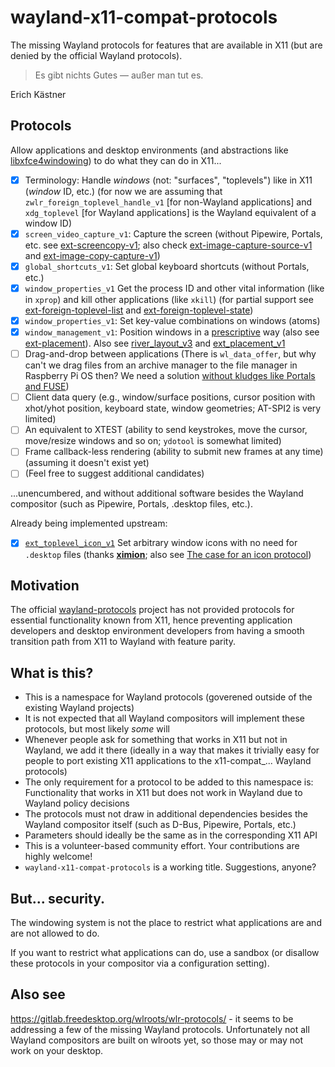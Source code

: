 # wayland-x11-compat-protocols

The missing Wayland protocols for features that are available in X11 (but are denied by the official Wayland protocols).

> Es gibt nichts Gutes ― außer man tut es.

Erich Kästner

## Protocols

Allow applications and desktop environments (and abstractions like [libxfce4windowing](https://gitlab.xfce.org/xfce/libxfce4windowing)) to do what they can do in X11...

- [x] Terminology: Handle _windows_ (not: "surfaces", "toplevels") like in X11 (_window_ ID, etc.) (for now we are assuming that `zwlr_foreign_toplevel_handle_v1` [for non-Wayland applications] and `xdg_toplevel` [for Wayland applications] is the Wayland equivalent of a window ID)
- [x] `screen_video_capture_v1`: Capture the screen (without Pipewire, Portals, etc. see [ext-screencopy-v1](https://gitlab.freedesktop.org/wayland/wayland-protocols/-/merge_requests/124); also check [ext-image-capture-source-v1](https://wayland.app/protocols/ext-image-capture-source-v1) and [ext-image-copy-capture-v1](https://wayland.app/protocols/ext-image-copy-capture-v1))
- [x] `global_shortcuts_v1`: Set global keyboard shortcuts (without Portals, etc.)
- [x] `window_properties_v1` Get the process ID and other vital information (like in `xprop`) and kill other applications (like `xkill`) (for partial support see [ext-foreign-toplevel-list](https://gitlab.freedesktop.org/wayland/wayland-protocols/-/merge_requests/187) and [ext-foreign-toplevel-state](https://gitlab.freedesktop.org/wayland/wayland-protocols/-/merge_requests/196))
- [x] `window_properties_v1`: Set key-value combinations on windows (atoms)
- [x] `window_management_v1`: Position windows in a [prescriptive](https://www.youtube.com/watch?v=relxcJiHBnA&t=1230s) way (also see [ext-placement](https://gitlab.freedesktop.org/wayland/wayland-protocols/-/merge_requests/247)). Also see [river_layout_v3](https://codeberg.org/river/river/src/branch/master/protocol/river-layout-v3.xml) and [ext_placement_v1](https://gitlab.freedesktop.org/wayland/wayland-protocols/-/merge_requests/247)
- [ ] Drag-and-drop between applications (There is `wl_data_offer`, but why can't we drag files from an archive manager to the file manager in Raspberry Pi OS then? We need a solution [without kludges like Portals and FUSE](https://gitlab.gnome.org/AlynxZhou/file-roller/-/commit/80f53ece6714c89f604a80d60a2153e7599060fd)) 
- [ ] Client data query (e.g., window/surface positions, cursor position with xhot/yhot position, keyboard state, window geometries; AT-SPI2 is very limited)
- [ ] An equivalent to XTEST (ability to send keystrokes, move the cursor, move/resize windows and so on; `ydotool` is somewhat limited)
- [ ] Frame callback-less rendering (ability to submit new frames at any time) (assuming it doesn't exist yet)
- [ ] (Feel free to suggest additional candidates)

...unencumbered, and without additional software besides the Wayland compositor (such as Pipewire, Portals, .desktop files, etc.).

Already being implemented upstream:

- [x] [`ext_toplevel_icon_v1`](https://gitlab.freedesktop.org/wayland/wayland-protocols/-/merge_requests/269) Set arbitrary window icons with no need for `.desktop` files (thanks [__ximion__](https://github.com/ximion); also see [The case for an icon protocol](https://www.youtube.com/watch?v=yNSdIvdJeSw))

## Motivation

The official [wayland-protocols](https://gitlab.freedesktop.org/wayland/wayland-protocols) project has not provided protocols for essential functionality known from X11, hence preventing application developers and desktop environment developers from having a smooth transition path from X11 to Wayland with feature parity.

## What is this?

* This is a namespace for Wayland protocols (goverened outside of the existing Wayland projects)
* It is not expected that all Wayland compositors will implement these protocols, but most likely _some_ will
* Whenever people ask for something that works in X11 but not in Wayland, we add it there (ideally in a way that makes it trivially easy for people to port existing X11 applications to the x11-compat_... Wayland protocols)
* The only requirement for a protocol to be added to this namespace is: Functionality that works in X11 but does not work in Wayland due to Wayland policy decisions
* The protocols must not draw in additional dependencies besides the Wayland compositor itself (such as D-Bus, Pipewire, Portals, etc.)
* Parameters should ideally be the same as in the corresponding X11 API
* This is a volunteer-based community effort. Your contributions are highly welcome!
* `wayland-x11-compat-protocols` is a working title. Suggestions, anyone?

## But... security.

The windowing system is not the place to restrict what applications are and are not allowed to do.

If you want to restrict what applications can do, use a sandbox (or disallow these protocols in your compositor via a configuration setting).

## Also see

https://gitlab.freedesktop.org/wlroots/wlr-protocols/ - it seems to be addressing a few of the missing Wayland protocols. Unfortunately not all Wayland compositors are built on wlroots yet, so those may or may not work on your desktop.
